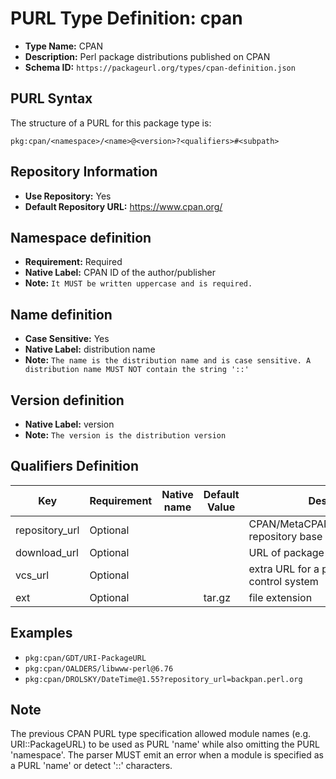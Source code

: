 <!--  NOTE: Auto-generated from the JSON PURL type definition.
Do not manually edit this file. Edit the JSON type definition instead. -->

# PURL Type Definition: cpan

- **Type Name:** CPAN
- **Description:** Perl package distributions published on CPAN
- **Schema ID:** `https://packageurl.org/types/cpan-definition.json`

## PURL Syntax

The structure of a PURL for this package type is:

    pkg:cpan/<namespace>/<name>@<version>?<qualifiers>#<subpath>

## Repository Information

- **Use Repository:** Yes
- **Default Repository URL:** https://www.cpan.org/

## Namespace definition

- **Requirement:** Required
- **Native Label:** CPAN ID of the author/publisher
- **Note:** `It MUST be written uppercase and is required.`

## Name definition

- **Case Sensitive:** Yes
- **Native Label:** distribution name
- **Note:** `The name is the distribution name and is case sensitive. A distribution name MUST NOT contain the string '::'`

## Version definition

- **Native Label:** version
- **Note:** `The version is the distribution version`

## Qualifiers Definition

| Key  | Requirement | Native name | Default Value | Description |
|------|-------------|-------------|---------------|-------------|
| repository_url | Optional |  |  | CPAN/MetaCPAN/BackPAN/DarkPAN repository base URL |
| download_url | Optional |  |  | URL of package or distribution |
| vcs_url | Optional |  |  | extra URL for a package version control system |
| ext | Optional |  | tar.gz | file extension |

## Examples

- `pkg:cpan/GDT/URI-PackageURL`
- `pkg:cpan/OALDERS/libwww-perl@6.76`
- `pkg:cpan/DROLSKY/DateTime@1.55?repository_url=backpan.perl.org`

## Note

The previous CPAN PURL type specification allowed module names (e.g. URI::PackageURL) to be used as PURL 'name' while also omitting the PURL 'namespace'. The parser MUST emit an error when a module is specified as a PURL 'name' or detect '::' characters.
